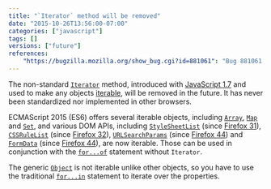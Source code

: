 ```yaml
---
title: "`Iterator` method will be removed"
date: "2015-10-26T13:56:00-07:00"
categories: ["javascript"]
tags: []
versions: ["future"]
references:
    "https://bugzilla.mozilla.org/show_bug.cgi?id=881061": "Bug 881061 - Remove Iterator"
---
```

The non-standard [`Iterator`](https://developer.mozilla.org/en-US/docs/Web/JavaScript/Reference/Global_Objects/Iterator) method, introduced with [JavaScript 1.7](https://developer.mozilla.org/en-US/docs/Web/JavaScript/New_in_JavaScript/1.7) and used to make any objects [iterable](https://developer.mozilla.org/en-US/docs/Web/JavaScript/Guide/Iterators_and_Generators), will be removed in the future. It has never been standardized nor implemented in other browsers.

ECMAScript 2015 (ES6) offers several iterable objects, including [`Array`](https://developer.mozilla.org/en-US/docs/Web/JavaScript/Reference/Global_Objects/Array), [`Map`](https://developer.mozilla.org/en-US/docs/Web/JavaScript/Reference/Global_Objects/Map) and [`Set`](https://developer.mozilla.org/en-US/docs/Web/JavaScript/Reference/Global_Objects/Set), and various DOM APIs, including [`StyleSheetList`](https://developer.mozilla.org/en-US/docs/Web/API/Document/styleSheets) (since [Firefox 31](https://bugzilla.mozilla.org/show_bug.cgi?id=738196)), [`CSSRuleList`](https://developer.mozilla.org/en-US/docs/Web/API/CSSRuleList) (since [Firefox 32](https://bugzilla.mozilla.org/show_bug.cgi?id=995664)), [`URLSearchParams`](https://developer.mozilla.org/en-US/docs/Web/API/URLSearchParams) (since [Firefox 44](https://bugzilla.mozilla.org/show_bug.cgi?id=1085284)) and [`FormData`](https://developer.mozilla.org/en-US/docs/Web/API/FormData) (since [Firefox 44](https://bugzilla.mozilla.org/show_bug.cgi?id=1127703)), are now iterable. Those can be used in conjunction with the [`for...of`](https://developer.mozilla.org/en-US/docs/Web/JavaScript/Reference/Statements/for...of) statement without `Iterator`.

The generic [`Object`](https://developer.mozilla.org/en-US/docs/Web/JavaScript/Reference/Global_Objects/Object) is not iterable unlike other objects, so you have to use the traditional [`for...in`](https://developer.mozilla.org/en-US/docs/Web/JavaScript/Reference/Statements/for...in) statement to iterate over the properties.
